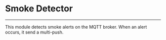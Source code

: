 # Smoke Detector 
----

This module detects smoke alerts on the MQTT broker. When an alert occurs, it send a multi-push.
